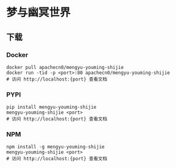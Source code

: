 # 梦与幽冥世界

## 下载

### Docker

```
docker pull apachecn0/mengyu-youming-shijie
docker run -tid -p <port>:80 apachecn0/mengyu-youming-shijie
# 访问 http://localhost:{port} 查看文档
```

### PYPI

```
pip install mengyu-youming-shijie
mengyu-youming-shijie <port>
# 访问 http://localhost:{port} 查看文档
```

### NPM

```
npm install -g mengyu-youming-shijie
mengyu-youming-shijie <port>
# 访问 http://localhost:{port} 查看文档
```